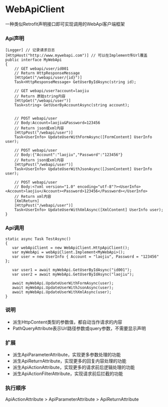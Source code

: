 # WebApiClient
一种类似Retrofit声明接口即可实现调用的WebApi客户端框架

### Api声明
```
[Logger] // 记录请求日志
[HttpHost("http://www.mywebapi.com")] // 可以在Implement传Url覆盖
public interface MyWebApi
{
    // GET webapi/user/id001
    // Return HttpResponseMessage
    [HttpGet("/webapi/user/{id}")]
    Task<HttpResponseMessage> GetUserByIdAsync(string id);

    // GET webapi/user?account=laojiu
    // Return 原始string内容
    [HttpGet("/webapi/user")]
    Task<string> GetUserByAccountAsync(string account);


    // POST webapi/user  
    // Body:Account=laojiu&Password=123456
    // Return json或xml内容
    [HttpPost("/webapi/user")]
    Task<UserInfo> UpdateUserWithFormAsync([FormContent] UserInfo user);

    // POST webapi/user   
    // Body:{"Account":"laojiu","Password":"123456"}
    // Return json或xml内容
    [HttpPost("/webapi/user")]
    Task<UserInfo> UpdateUserWithJsonAsync([JsonContent] UserInfo user);

    // POST webapi/user   
    // Body:<?xml version="1.0" encoding="utf-8"?><UserInfo><Account>laojiu</Account><Password>123456</Password></UserInfo>
    // Return xml内容
    [XmlReturn]
    [HttpPost("/webapi/user")]
    Task<UserInfo> UpdateUserWithXmlAsync([XmlContent] UserInfo user);
}
```
 
 ### Api调用
 ```
static async Task TestAsync()
{
    var webApiClient = new WebApiClient.HttpApiClient();
    var myWebApi = webApiClient.Implement<MyWebApi>();
    var user = new UserInfo { Account = "laojiu", Password = "123456" };

    var user1 = await myWebApi.GetUserByIdAsync("id001");
    var user2 = await myWebApi.GetUserByIdAsync("laojiu");

    await myWebApi.UpdateUserWithFormAsync(user);
    await myWebApi.UpdateUserWithJsonAsync(user);
    await myWebApi.UpdateUserWithXmlAsync(user);
}
```

### 说明
* 派生HttpContent类型的参数值，都自动当作请求的内容
* PathQueryAttribute表示Url路径参数或query参数，不需要显示声明

### 扩展
* 派生ApiParameterAttribute，实现更多参数处理的功能
* 派生ApiReturnAttribute，实现更多的回复内容处理的功能
* 派生ApiActionAttribute，实现更多的请求前后逻辑处理的功能
* 派生ApiActionFilterAttribute，实现请求前后拦截的功能

### 执行顺序
ApiActionAttribute > ApiParameterAttribute > ApiReturnAttribute
